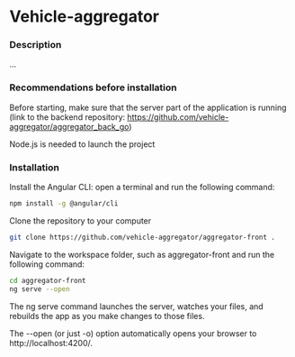 # Vehicle-aggregator

### Description

...

### Recommendations before installation

Before starting, make sure that the server part of the application is running
(link to the backend repository: https://github.com/vehicle-aggregator/aggregator_back_go)

Node.js is needed to launch the project

### Installation

Install the Angular CLI: open a terminal and run the following command:

```sh
npm install -g @angular/cli
```

Clone the repository to your computer

```sh
git clone https://github.com/vehicle-aggregator/aggregator-front .
```

Navigate to the workspace folder, such as aggregator-front and run the following command:

```sh
cd aggregator-front
ng serve --open
```
The ng serve command launches the server, watches your files, and rebuilds the app as you make changes to those files.

The --open (or just -o) option automatically opens your browser to http://localhost:4200/.
